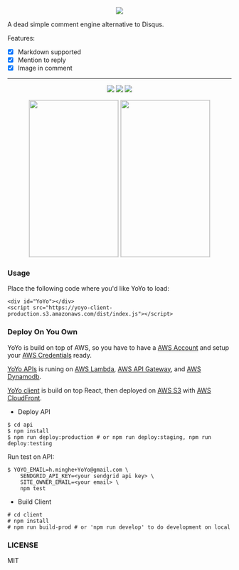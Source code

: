 <p align="center">
  <img src="https://github.com/metrue/YoYo/raw/master/YoYo.png"/>
</p>

A dead simple comment engine alternative to Disqus.

Features:
* [x] Markdown supported
* [x] Mention to reply
* [x] Image in comment

---

<p align="center">
  <img src="https://circleci.com/gh/metrue/YoYo.svg?&style=shield&circle-token=964ea66301703e4612ad72ec839ba2d4fa2f98b4"/>
  <img src="https://codecov.io/github/metrue/YoYo/coverage.svg?branch=master"/>
  <img src="https://img.shields.io/badge/License-MIT-yellow.svg"/>
</p>
<p align="center">
  <img src="https://github.com/metrue/YoYo/raw/master/screenshot.png" width='200' height='352' style="border: solid lightgrey 1px;"/>
  <img src="https://github.com/metrue/YoYo/raw/master/screenshot-zh.png" width='200' height='352' style="border: solid lightgrey 1px;"/>
</p>

### Usage

Place the following code where you'd like YoYo to load:

```
<div id="YoYo"></div>
<script src="https://yoyo-client-production.s3.amazonaws.com/dist/index.js"></script>
```

### Deploy On You Own

YoYo is build on top of AWS, so you have to have a [AWS Account](https://console.aws.amazon.com/console/home?region=us-east-1) and setup your [AWS Credentials](https://docs.aws.amazon.com/cli/latest/userguide/cli-config-files.html) ready.

[YoYo APIs](https://github.com/metrue/YoYo/tree/master/api) is runing on [AWS Lambda](https://console.aws.amazon.com/lambda/home?region=us-east-1), [AWS API Gateway](https://console.aws.amazon.com/apigateway/home?region=us-east-1), and [AWS Dynamodb](https://console.aws.amazon.com/dynamodb/home?region=us-east-1).

[YoYo client](https://github.com/metrue/YoYo/tree/master/client) is build on top React, then deployed on [AWS S3](https://s3.console.aws.amazon.com/s3/home?region=us-east-1) with [AWS CloudFront](https://console.aws.amazon.com/cloudfront/home?region=us-east-1).

* Deploy API

```
$ cd api
$ npm install
$ npm run deploy:production # or npm run deploy:staging, npm run deploy:testing
```

Run test on API:
```
$ YOYO_EMAIL=h.minghe+YoYo@gmail.com \
    SENDGRID_API_KEY=<your sendgrid api key> \
    SITE_OWNER_EMAIL=<your email> \
    npm test
```

* Build Client

```
# cd client
# npm install
# npm run build-prod # or 'npm run develop' to do development on local
```

### LICENSE

MIT
